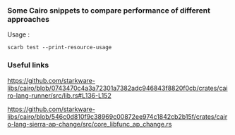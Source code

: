 ### Some Cairo snippets to compare performance of different approaches

Usage : 
```
scarb test --print-resource-usage
```

### Useful links

https://github.com/starkware-libs/cairo/blob/0743470c4a3a72301a7382adc946843f8820f0cb/crates/cairo-lang-runner/src/lib.rs#L136-L152

https://github.com/starkware-libs/cairo/blob/546c0d810f9c38969c00872ee974c1842cb2b15f/crates/cairo-lang-sierra-ap-change/src/core_libfunc_ap_change.rs